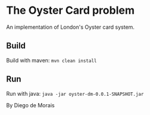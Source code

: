 # The Oyster Card problem
  
An implementation of London's Oyster card system.
  
## Build
Build with maven:
`mvn clean install`

## Run
Run with java:
`java -jar oyster-dm-0.0.1-SNAPSHOT.jar`


By Diego de Morais 